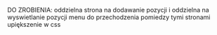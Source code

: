 DO ZROBIENIA:
oddzielna strona na dodawanie pozycji i oddzielna na wyswietlanie pozycji
menu do przechodzenia pomiedzy tymi stronami
upiększenie w css